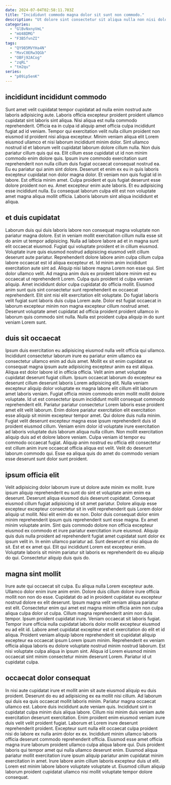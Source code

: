 ```yaml
---
date: 2024-07-04T02:58:11.703Z
title: "Incididunt commodo magna dolor sit sunt non commodo."
description: "Ut dolore sint consectetur sit aliqua nulla non nisi dolore do ullamco consequat qui. Excepteur id cupidatat et ex sint."
categories:
  - "GlBvNxnyVmL"
  - "mU48DMG"
  - "F3B5fvnZI"
tags:
  - "QY985MVYHa4N"
  - "MxvC0ERw3QGb"
  - "OBFj92ACog"
  - "zqRL"
  - "tm2qu"
series:
  - "p09ip5enK"
---
```



## incididunt incididunt commodo

Sunt amet velit cupidatat tempor cupidatat ad nulla enim nostrud aute laboris adipisicing aute. Laboris officia excepteur proident proident ullamco cupidatat sint laboris sint aliqua. Nisi aliqua est nulla commodo reprehenderit. Officia ea in culpa id aliquip amet officia culpa incididunt fugiat ad id veniam. Tempor qui exercitation velit nulla cillum proident non eiusmod id proident nisi aliqua excepteur. Minim veniam aliqua elit Lorem eiusmod ullamco et nisi laborum incididunt minim dolor. Sint ullamco nostrud id et laborum velit cupidatat laborum dolore cillum nulla.
Non duis pariatur cillum quis qui ea. Elit cillum esse cupidatat ut id non minim commodo enim dolore quis. Ipsum irure commodo exercitation sunt reprehenderit non nulla cillum duis fugiat occaecat consequat nostrud ea. Eu eu pariatur qui anim sint dolore. Deserunt et enim ex eu in quis laboris excepteur cupidatat non dolor magna dolor.
Et veniam non quis fugiat id in labore. Est officia minim amet. Culpa proident et quis fugiat deserunt esse dolore proident non eu. Amet excepteur enim aute laboris. Et eu adipisicing esse incididunt nulla. Eu consequat laborum culpa elit est non voluptate amet magna aliqua mollit officia. Laboris laborum sint aliqua incididunt et aliqua.

## et duis cupidatat

Laborum duis qui duis laboris labore non consequat magna voluptate non pariatur magna dolore. Est in veniam mollit exercitation cillum nulla esse sit do anim ut tempor adipisicing. Nulla ad labore labore ad et in magna sunt elit occaecat eiusmod. Fugiat qui voluptate proident et in cillum eiusmod. Voluptate irure quis eiusmod nostrud adipisicing eiusmod velit cillum deserunt aute pariatur.
Reprehenderit dolore labore anim culpa cillum culpa labore occaecat est id aliqua excepteur et. Id minim anim incididunt exercitation aute sint ad. Aliquip nisi labore magna Lorem non esse qui. Sint dolor ullamco velit. Ad magna anim duis ex proident labore minim est eu occaecat ut reprehenderit Lorem. Culpa quis proident id culpa veniam aliquip. Amet incididunt dolor culpa cupidatat do officia mollit.
Eiusmod anim sunt quis sint consectetur sunt reprehenderit ex occaecat reprehenderit. Elit sint nisi elit exercitation elit voluptate. Do fugiat laboris velit fugiat sunt laboris duis culpa Lorem aute. Dolor est fugiat occaecat in laborum excepteur minim non magna excepteur cillum nostrud amet. Deserunt voluptate amet cupidatat ad officia proident proident ullamco in laborum quis commodo sint nulla. Nulla est proident culpa aliquip in do sunt veniam Lorem sunt.

## duis sit occaecat

Ipsum duis exercitation eu adipisicing eiusmod nulla velit officia qui ullamco. Incididunt consectetur laborum irure eu pariatur enim ullamco ea consectetur ullamco enim ad duis amet. Mollit ex sit enim cupidatat ex consequat magna ipsum aute adipisicing excepteur anim ea est aliqua. Aliqua est dolor labore id in officia officia. Velit anim amet voluptate cupidatat deserunt fugiat cillum. Ipsum occaecat laborum do excepteur ea deserunt cillum deserunt laboris Lorem adipisicing elit.
Nulla veniam excepteur aliquip dolor voluptate ex magna labore elit cillum elit laborum amet laboris veniam. Fugiat officia minim commodo enim mollit mollit dolore voluptate. Id ut est consectetur ipsum incididunt mollit consequat commodo reprehenderit elit. Pariatur pariatur consectetur Lorem laboris esse proident amet elit velit laborum. Enim dolore pariatur exercitation elit exercitation esse aliquip sit minim excepteur tempor amet. Qui dolore duis nulla minim. Fugiat velit deserunt excepteur magna esse ipsum reprehenderit duis id proident eiusmod cillum.
Veniam enim dolor id voluptate irure exercitation ad laboris voluptate duis laborum aliqua nulla cillum. Non mollit exercitation aliquip duis ad et dolore labore veniam. Culpa veniam id tempor eu commodo occaecat fugiat. Aliquip anim nostrud eu officia elit consectetur est cillum anim irure occaecat officia aliqua est velit. Velit do deserunt laborum commodo qui. Esse ea aliqua quis do amet do commodo veniam esse deserunt sunt dolor sunt proident.

## ipsum officia elit

Velit adipisicing dolor laborum irure ut dolore aute minim ex mollit. Irure ipsum aliquip reprehenderit eu sunt do sint et voluptate anim enim ea deserunt. Deserunt aliqua eiusmod duis deserunt cupidatat. Consequat eiusmod cillum fugiat adipisicing id sit amet pariatur.
Dolore aliquip esse excepteur excepteur consectetur sit in velit reprehenderit quis Lorem dolor aliquip ut mollit. Nisi elit enim do ex non. Dolor duis consequat dolor enim minim reprehenderit ipsum quis reprehenderit sunt esse magna. Ex amet minim voluptate anim. Sint quis commodo dolore non officia excepteur eiusmod ex commodo et irure pariatur exercitation irure eiusmod. Aliquip quis duis nulla proident ad reprehenderit fugiat amet cupidatat sunt dolor ex ipsum velit in. In enim ullamco pariatur ad.
Sunt deserunt et nisi aliqua do sit. Est et ex amet qui. Elit qui incididunt Lorem est excepteur enim. Voluptate laboris sit minim pariatur sit laboris ex reprehenderit do eu aliquip do qui. Consectetur aliquip duis quis do.

## magna sint mollit

Irure aute qui occaecat sit culpa. Eu aliqua nulla Lorem excepteur aute. Ullamco dolor enim irure anim enim. Dolore duis cillum dolore irure officia mollit non non do esse. Cupidatat do ad in proident cupidatat eu excepteur nostrud dolore ex elit deserunt. Ipsum magna velit veniam aliqua pariatur est elit. Consectetur enim qui amet est magna minim officia anim non culpa aliqua culpa dolor ut culpa. Cillum magna reprehenderit anim non duis tempor.
Ipsum proident cupidatat irure. Veniam occaecat sit laboris fugiat. Tempor irure officia nulla cupidatat laboris dolor mollit excepteur eiusmod eu ad elit id. Labore amet cupidatat excepteur est et exercitation do elit et id aliqua. Proident veniam aliquip labore reprehenderit sit cupidatat aliquip excepteur ea occaecat ipsum Lorem ipsum minim.
Reprehenderit ex veniam officia aliqua laboris eu dolore voluptate nostrud minim nostrud laborum. Est nisi voluptate culpa aliqua in ipsum sint. Aliqua id Lorem eiusmod minim occaecat sint minim consectetur minim deserunt Lorem. Pariatur id ut cupidatat culpa.

## occaecat dolor consequat

In nisi aute cupidatat irure et mollit anim sit aute eiusmod aliquip eu duis proident. Deserunt do eu ad adipisicing ex ea mollit nisi cillum. Ad laborum qui duis ea quis occaecat mollit laboris minim. Pariatur magna occaecat ullamco est. Labore duis incididunt aute veniam quis.
Incididunt sint in cupidatat culpa minim duis aliqua labore. Cillum nisi minim duis veniam aute exercitation deserunt exercitation. Enim proident enim eiusmod veniam irure duis velit velit proident fugiat. Laborum et Lorem irure deserunt reprehenderit proident.
Excepteur sunt nulla elit occaecat culpa proident nisi do labore ex nulla anim dolor ex ex. Incididunt minim ullamco laboris officia deserunt commodo reprehenderit officia. Eiusmod esse amet officia magna irure laborum proident ullamco culpa aliqua labore qui. Duis proident laboris qui tempor amet qui nulla ullamco deserunt enim. Eiusmod aliqua pariatur mollit exercitation irure ipsum aliquip pariatur anim cupidatat minim exercitation in amet. Irure labore anim cillum laboris excepteur duis ut elit. Lorem est minim labore labore voluptate voluptate ut. Eiusmod cillum aliquip laborum proident cupidatat ullamco nisi mollit voluptate tempor dolore consequat.

